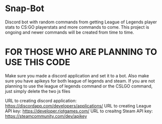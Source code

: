 # Snap-Bot
Discord bot with random commands from getting League of Legends player stats to CS:GO playerstats and more commands to come.
This project is ongoing and newer commands will be created from time to time.

# FOR THOSE WHO ARE PLANNING TO USE THIS CODE 
Make sure you made a discord application and set it to a bot.
Also make sure you have apikeys for both league of legends and steam.
If you are not planning to use the league of legends command or the CSLGO command, just simply delete the two js files

URL to creating discord application: https://discordapp.com/developers/applications/
URL to creating League API key: https://developer.riotgames.com/
URL to creaitng Steam API key: https://steamcommunity.com/dev/apikey
